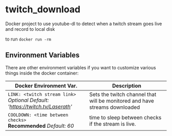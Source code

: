 # twitch_download
Docker project to use youtube-dl to detect when a twitch stream goes live and record to local disk

to run `docker run -rm`

## Environment Variables

There are other environment variables if you want to customize various things inside the docker container:

| Docker Environment Var. | Description |
| ----------------------- | ----------- |
| `LINK: <twitch stream link>`<br/> *Optional Default: 'https://twitch.tv/Laserath'* | Sets the twitch channel that will be monitored and have streams downloaded
| `COOLDOWN: <time between checks>`<br/> **Recommended** *Default: 60* | time to sleep between checks if the stream is live.
